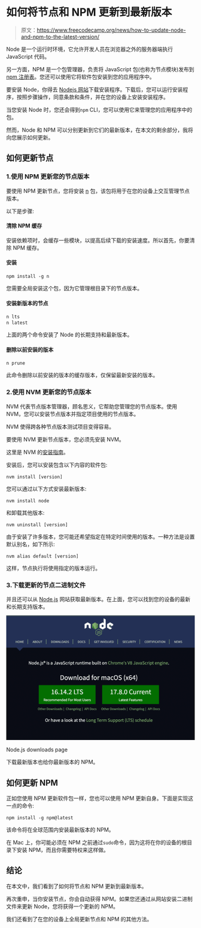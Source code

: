 # 如何将节点和 NPM 更新到最新版本

> 原文：<https://www.freecodecamp.org/news/how-to-update-node-and-npm-to-the-latest-version/>

Node 是一个运行时环境，它允许开发人员在浏览器之外的服务器端执行 JavaScript 代码。

另一方面，NPM 是一个包管理器，负责将 JavaScript 包(也称为节点模块)发布到 [npm 注册表](https://www.npmjs.com/)。您还可以使用它将软件包安装到您的应用程序中。

要安装 Node，你得去 [Nodejs 网站](https://nodejs.org/en/)下载安装程序。下载后，您可以运行安装程序，按照步骤操作，同意条款和条件，并在您的设备上安装安装程序。

当您安装 Node 时，您还会得到`npm` CLI，您可以使用它来管理您的应用程序中的包。

然而，Node 和 NPM 可以分别更新到它们的最新版本，在本文的剩余部分，我将向您展示如何更新。

## 如何更新节点

### 1.使用 NPM 更新您的节点版本

要使用 NPM 更新节点，您将安装 [n](https://www.npmjs.com/package/n) 包，该包将用于在您的设备上交互管理节点版本。

以下是步骤:

#### 清除 NPM 缓存

安装依赖项时，会缓存一些模块，以提高后续下载的安装速度。所以首先，你要清除 NPM 缓存。

#### 安装

```
npm install -g n 
```

您需要全局安装这个包，因为它管理根目录下的节点版本。

#### 安装新版本的节点

```
n lts
n latest 
```

上面的两个命令安装了 Node 的长期支持和最新版本。

#### 删除以前安装的版本

```
n prune 
```

此命令删除以前安装的版本的缓存版本，仅保留最新安装的版本。

### 2.使用 NVM 更新您的节点版本

NVM 代表节点版本管理器，顾名思义，它帮助您管理您的节点版本。使用 NVM，您可以安装节点版本并指定项目使用的节点版本。

NVM 使得跨各种节点版本测试项目变得容易。

要使用 NVM 更新节点版本，您必须先安装 NVM。

这里是 NVM 的[安装指南](https://github.com/nvm-sh/nvm#installing-and-updating)。

安装后，您可以安装包含以下内容的软件包:

```
nvm install [version] 
```

您可以通过以下方式安装最新版本:

```
nvm install node 
```

和卸载其他版本:

```
nvm uninstall [version] 
```

由于安装了许多版本，您可能还希望指定在特定时间使用的版本。一种方法是设置默认别名，如下所示:

```
nvm alias default [version] 
```

这样，节点执行将使用指定的版本运行。

### 3.下载更新的节点二进制文件

并且还可以从 [Node.js](https://nodejs.org/en/) 网站获取最新版本。在上面，您可以找到您的设备的最新和长期支持版本。

![image-7](img/d4a4903ac6cbc7c44c5386931ea9e8ac.png)

Node.js downloads page

下载最新版本也给你最新版本的 NPM。

## 如何更新 NPM

正如您使用 NPM 更新软件包一样，您也可以使用 NPM 更新自身。下面是实现这一点的命令:

```
npm install -g npm@latest 
```

该命令将在全球范围内安装最新版本的 NPM。

在 Mac 上，你可能必须在 NPM 之前通过`sudo`命令，因为这将在你的设备的根目录下安装 NPM，而且你需要特权来这样做。

## 结论

在本文中，我们看到了如何将节点和 NPM 更新到最新版本。

再次重申，当你安装节点，你会自动获得 NPM。如果您还通过从网站安装二进制文件来更新 Node，您将获得一个更新的 NPM。

我们还看到了在您的设备上全局更新节点和 NPM 的其他方法。